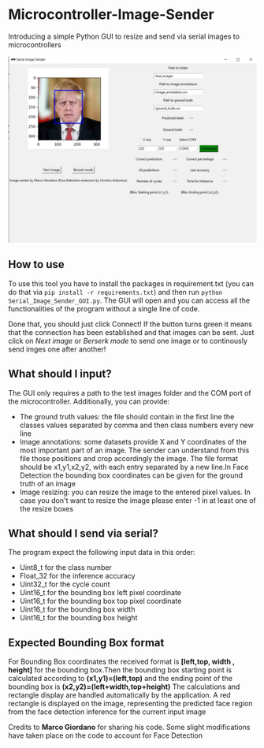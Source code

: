 # Microcontroller-Image-Sender
Introducing a simple Python GUI to resize and send via serial images to microcontrollers

![GUI of the sender](/asset/screenshot_main2.jpg)

## How to use
To use this tool you have to install the packages in requirement.txt (you can do that via `pip install -r requirements.txt`) and then run `python Serial_Image_Sender_GUI.py`. The GUI will open and you can access all the functionalities of the program without a single line of code.

Done that, you should just click Connect! If the button turns green it means that the connection has been established and that images can be sent. Just click on _Next image_ or _Berserk mode_ to send one image or to continously send imges one after another!

## What should I input?

The GUI only requires a path to the test images folder and the COM port of the microcontroller.
Additionally, you can provide:
* The ground truth values: the file should contain in the first line the classes values separated by comma and then class numbers every new line
* Image annotations: some datasets provide X and Y coordinates of the most important part of an image. The sender can understand from this file those positions and crop accordingly the image. The file format should be x1,y1,x2,y2, with each entry separated by a new line.In Face Detection the bounding box coordinates can be given for the ground truth of an image
* Image resizing: you can resize the image to the entered pixel values. In case you don't want to resize the image please enter -1 in at least one of the resize boxes

## What should I send via serial?

The program expect the following input data in this order:
* Uint8_t for the class number
* Float_32 for the inference accuracy
* Uint32_t for the cycle count
* Uint16_t for the bounding box left pixel coordinate
* Uint16_t for the bounding box top pixel coordinate
* Uint16_t for the bounding box width
* Uint16_t for the bounding box height

## Expected Bounding Box format 
For Bounding Box coordinates the received format is 
**[left,top, width , height]** for the bounding box.Then the bounding box starting point is calculated according to 
**(x1,y1)=(left,top)** and the ending point of the bounding box is 
**(x2,y2)=(left+width,top+height)** 
The calculations and rectangle display are handled automatically by the application. A red rectangle is displayed on the image, representing the predicted face region from the face detection inference for the current input image



Credits to  **Marco Giordano** for sharing his code. Some slight modifications have taken place on the code to account for Face Detection
